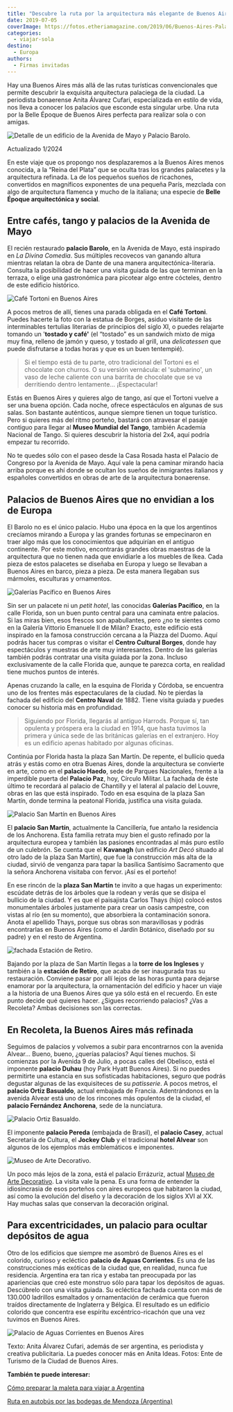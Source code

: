 ```yaml
---
title: "Descubre la ruta por la arquitectura más elegante de Buenos Aires"
date: 2019-07-05
coverImage: https://fotos.etheriamagazine.com/2019/06/Buenos-Aires-Palacio-de-Aguas-Corrientes.jpg
categories: 
  - viajar-sola
destino: 
  - Europa
authors: 
  - Firmas invitadas
---
```


Hay una Buenos Aires más allá de las rutas turísticas convencionales que permite 
descubrir la exquisita arquitectura palaciega de la ciudad. La periodista bonaerense 
Anita Álvarez Cufari, especializada en estilo de vida, nos lleva a conocer los palacios 
que esconde esta singular urbe. Una ruta por la Belle Époque de Buenos Aires perfecta 
para realizar sola o con amigas. 

![Detalle de un edificio de la Avenida de Mayo y Palacio Barolo.](https://fotos.etheriamagazine.com/2019/06/Buenos-Aires-palacio-Barolo.jpg "Detalle de un edificio de la Avenida de Mayo y Palacio Barolo.")

Actualizado 1/2024 

En este viaje que os propongo nos desplazaremos a la Buenos Aires menos conocida, a la 
“Reina del Plata” que se oculta tras los grandes palacetes y la arquitectura refinada. 
La de los pequeños sueños de ricachones, convertidos en magníficos exponentes de una 
pequeña París, mezclada con algo de arquitectura flamenca y mucho de la italiana; una 
especie de **Belle Époque arquitectónica y social**. 

## Entre cafés, tango y palacios de la Avenida de Mayo

El recién restaurado **palacio Barolo**, en la Avenida de Mayo, está inspirado en _La 
Divina Comedia_. Sus múltiples recovecos van ganando altura mientras relatan la obra de 
Dante de una manera arquitectónica-literaria. Consulta la posibilidad de hacer una 
visita guiada de las que terminan en la terraza, o elige una gastronómica para picotear 
algo entre cócteles, dentro de este edificio histórico. 

![Café Tortoni en Buenos Aires](https://fotos.etheriamagazine.com/2019/06/Buenos-Aires-cafe-Tortoni-e1561455387221.jpg "Café Tortoni.")

A pocos metros de allí, tienes una parada obligada en el **Café Tortoni**. Puedes 
hacerte la foto con la estatua de Borges, asiduo visitante de las interminables 
tertulias literarias de principios del siglo XI, o puedes relajarte tomando un 
'**tostado y café'** (el “tostado” es un sandwich mixto de miga muy fina, relleno de 
jamón y queso, y tostado al grill, una _delicatessen_ que puede disfrutarse a todas 
horas y que es un buen tentempié). 

> Si el tiempo está de tu parte, otro tradicional del Tortoni es el chocolate con churros. 
> O su versión vernácula: el 'submarino', un vaso de leche caliente con una barrita de 
> chocolate que se va derritiendo dentro lentamente… ¡Espectacular! 

Estás en Buenos Aires y quieres algo de tango, así que el Tortoni vuelve a ser una buena 
opción. Cada noche, ofrece espectáculos en algunas de sus salas. Son bastante 
auténticos, aunque siempre tienen un toque turístico. Pero si quieres más del ritmo 
porteño, bastará con atravesar el pasaje contiguo para llegar al **Museo Mundial del 
Tango**, también Academia Nacional de Tango. Si quieres descubrir la historia del 2x4, 
aquí podría empezar tu recorrido. 

No te quedes sólo con el paseo desde la Casa Rosada hasta el Palacio de Congreso por la 
Avenida de Mayo. Aquí vale la pena caminar mirando hacia arriba porque es ahí donde se 
ocultan los sueños de inmigrantes italianos y españoles convertidos en obras de arte de 
la arquitectura bonaerense. 

## Palacios de Buenos Aires que no envidian a los de Europa

El Barolo no es el único palacio. Hubo una época en la que los argentinos crecíamos 
mirando a Europa y las grandes fortunas se empecinaron en traer algo más que los 
conocimientos que adquirían en el antiguo continente. Por este motivo, encontrarás 
grandes obras maestras de la arquitectura que no tienen nada que envidiarle a los 
muebles de Ikea. Cada pieza de estos palacetes se diseñaba en Europa y luego se llevaban 
a Buenos Aires en barco, pieza a pieza. De esta manera llegaban sus mármoles, esculturas 
y ornamentos. 

![Galerías Pacífico en Buenos Aires](https://fotos.etheriamagazine.com/2019/06/Buenos-Aires-Galerias-Pacifico.jpg "Galerías Pacífico.")

Sin ser un palacete ni un _petit hotel_, las conocidas **Galerías Pacífico**, en la 
calle Florida, son un buen punto central para una caminata entre palacios. Si las miras 
bien, esos frescos son apabullantes, pero ¿no te sientes como en la Galería Vittorio 
Emanuele II de Milán? Exacto, este edificio está inspirado en la famosa construcción 
cercana a la Piazza del Duomo. Aquí podrás hacer tus compras o visitar el **Centro 
Cultural Borges**, donde hay espectáculos y muestras de arte muy interesantes. Dentro de 
las galerías también podrás contratar una visita guiada por la zona. Incluso 
exclusivamente de la calle Florida que, aunque te parezca corta, en realidad tiene 
muchos puntos de interés. 

Apenas cruzando la calle, en la esquina de Florida y Córdoba, se encuentra uno de los 
frentes más espectaculares de la ciudad. No te pierdas la fachada del edificio del 
**Centro Naval** de 1882. Tiene visita guiada y puedes conocer su historia más en 
profundidad. 

> Siguiendo por Florida, llegarás al antiguo Harrods. Porque sí, tan opulenta y próspera 
> era la ciudad en 1914, que hasta tuvimos la primera y única sede de las británicas 
> galerías en el extranjero. Hoy es un edificio apenas habitado por algunas oficinas. 

Continúa por Florida hasta la plaza San Martín. De repente, el bullicio queda atrás y 
estás como en otra Buenas Aires, donde la arquitectura se convierte en arte, como en el 
**palacio Haedo**, sede de Parques Nacionales, frente a la imperdible puerta del 
**Palacio Paz**, hoy, Círculo Militar. La fachada de éste último te recordará al palacio 
de Chantilly y el lateral al palacio del Louvre, obras en las que está inspirado. Todo 
en esa esquina de la plaza San Martín, donde termina la peatonal Florida, justifica una 
visita guiada. 

![Palacio San Martín en Buenos Aires](https://fotos.etheriamagazine.com/2019/06/Buenos-Aires-Palacio-San-Martin.jpg "Palacio San Martín.")

El **palacio San Martín**, actualmente la Cancillería, fue antaño la residencia de los 
Anchorena. Esta familia retrata muy bien el gusto refinado por la arquitectura europea y 
también las pasiones encontradas al más puro estilo de un culebrón. Se cuenta que el 
**Kavanagh** (un edificio _Art Decó_ situado al otro lado de la plaza San Martín), que 
fue la construcción más alta de la ciudad, sirvió de venganza para tapar la basílica 
Santísimo Sacramento que la señora Anchorena visitaba con fervor. ¡Así es el porteño! 

En ese rincón de la **plaza San Martín** te invito a que hagas un experimento: escúdate 
detrás de los árboles que la rodean y verás que se disipa el bullicio de la ciudad. Y es 
que el paisajista Carlos Thays (hijo) colocó estos monumentales árboles justamente para 
crear un oasis campestre, con vistas al río (en su momento), que absorbiera la 
contaminación sonora. Anota el apellido Thays, porque sus obras son maravillosas y 
podrás encontrarlas en Buenos Aires (como el Jardín Botánico, diseñado por su padre) y 
en el resto de Argentina. 

![fachada Estación de Retiro.](https://fotos.etheriamagazine.com/2019/06/Buenos-Aires-estacion-Retiro.jpg "Estación de Retiro.")

Bajando por la plaza de San Martín llegas a la **torre de los Ingleses** y también a la 
**estación de Retiro**, que acaba de ser inaugurada tras su restauración. Conviene pasar 
por allí lejos de las horas punta para dejarse enamorar por la arquitectura, la 
ornamentación del edificio y hacer un viaje a la historia de una Buenos Aires que ya 
sólo está en el recuerdo. En este punto decide qué quieres hacer. ¿Sigues recorriendo 
palacios? ¿Vas a Recoleta? Ambas decisiones son las correctas. 

## En Recoleta, la Buenos Aires más refinada

Seguimos de palacios y volvemos a subir para encontrarnos con la avenida Alvear… Bueno, 
bueno, ¿querías palacios? Aquí tienes muchos. Si comienzas por la Avenida 9 de Julio, a 
pocas calles del Obelisco, está el imponente **palacio Duhau** (hoy Park Hyatt Buenos 
Aires). Si no puedes permitirte una estancia en sus sofisticadas habitaciones, seguro 
que podrás degustar algunas de las exquisiteces de su _patisserie_. A pocos metros, el 
**palacio Ortiz Basualdo**, actual embajada de Francia. Adentrándonos en la avenida 
Alvear está uno de los rincones más opulentos de la ciudad, el **palacio Fernández 
Anchorena**, sede de la nunciatura. 

![Palacio Ortiz Basualdo.](https://fotos.etheriamagazine.com/2019/06/Buenos-Aires-Palacio-Ortiz-Basualdo.jpg "Palacio Ortiz Basualdo.")

El imponente **palacio Pereda** (embajada de Brasil), el **palacio Casey**, actual 
Secretaría de Cultura, el **Jockey Club** y el tradicional **hotel Alvear** son algunos 
de los ejemplos más emblemáticos e imponentes. 

![Museo de Arte Decorativo.](https://fotos.etheriamagazine.com/2019/06/Buenos-Aires-Museo-de-Arte-decorativo.jpg "Museo de Arte Decorativo.")

Un poco más lejos de la zona, está el palacio Errázuriz, actual [Museo de Arte 
Decorativo](https://museoartedecorativo.cultura.gob.ar). La visita vale la pena. Es una 
forma de entender la idiosincrasia de esos porteños con aires europeos que habitaron la 
ciudad, así como la evolución del diseño y la decoración de los siglos XVI al XX. Hay 
muchas salas que conservan la decoración original. 

## Para excentricidades, un palacio para ocultar depósitos de agua

Otro de los edificios que siempre me asombró de Buenos Aires es el colorido, curioso y 
ecléctico **palacio de Aguas Corrientes**. Es una de las construcciones más exóticas de 
la ciudad que, en realidad, nunca fue residencia. Argentina era tan rica y estaba tan 
preocupada por las apariencias que creó este monstruo sólo para tapar los depósitos de 
aguas. Descúbrelo con una visita guiada. Su ecléctica fachada cuenta con más de 130.000 
ladrillos esmaltados y ornamentación de cerámica que fueron traídos directamente de 
Inglaterra y Bélgica. El resultado es un edificio colorido que concentra ese espíritu 
excéntrico-ricachón que una vez tuvimos en Buenos Aires. 

![Palacio de Aguas Corrientes en Buenos Aires](https://fotos.etheriamagazine.com/2019/06/Buenos-Aires-Palacio-de-Aguas-Corrientes.jpg "Palacio de Aguas Corrientes.")

Texto: Anita Álvarez Cufari, además de ser argentina, es periodista y creativa 
publicitaria. La puedes conocer más en Anita Ideas. Fotos: Ente de Turismo de la Ciudad 
de Buenos Aires. 

**También te puede interesar:** 

[Cómo preparar la maleta para viajar a 
Argentina](https://etheriamagazine.com/2022/09/14/que-llevar-maleta-argentina/) 

[Ruta en autobús por las bodegas de Mendoza 
(Argentina)](https://etheriamagazine.com/2019/04/26/viajar-sola-amigas-ruta-vino-bodegas-de-mendoza-argentina/)
